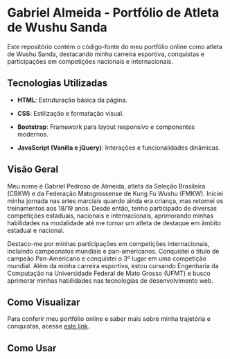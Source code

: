 # Gabriel Almeida - Portfólio de Atleta de Wushu Sanda

Este repositório contém o código-fonte do meu portfólio online como atleta de Wushu Sanda, destacando minha carreira esportiva, conquistas e participações em competições nacionais e internacionais.

## Tecnologias Utilizadas

- **HTML**: Estruturação básica da página.
  
- **CSS**: Estilização e formatação visual.
  
- **Bootstrap**: Framework para layout responsivo e componentes modernos.
  
- **JavaScript (Vanilla e jQuery)**: Interações e funcionalidades dinâmicas.

## Visão Geral

Meu nome é Gabriel Pedroso de Almeida, atleta da Seleção Brasileira (CBKW) e da Federação Matogrossense de Kung Fu Wushu (FMKW). Iniciei minha jornada nas artes marciais quando ainda era criança, mas retomei os treinamentos aos 18/19 anos. Desde então, tenho participado de diversas competições estaduais, nacionais e internacionais, aprimorando minhas habilidades na modalidade até me tornar um atleta de destaque em âmbito estadual e nacional.

Destaco-me por minhas participações em competições internacionais, incluindo campeonatos mundiais e pan-americanos. Conquistei o título de campeão Pan-Americano e conquistei o 3º lugar em uma competição mundial. Além da minha carreira esportiva, estou cursando Engenharia da Computação na Universidade Federal de Mato Grosso (UFMT) e busco aprimorar minhas habilidades nas tecnologias de desenvolvimento web.

## Como Visualizar

Para conferir meu portfólio online e saber mais sobre minha trajetória e conquistas, acesse [este link](https://xanrover.github.io/Portif-lio-Front-End---ATLETA/).



## Como Usar
